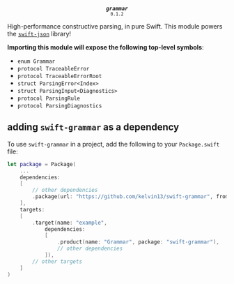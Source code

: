 <p align="center">
  <strong><em><code>grammar</code></em></strong><br><small><code>0.1.2</code></small>
</p>

High-performance constructive parsing, in pure Swift. This module powers the [`swift-json`](https://github.com/kelvin13/swift-json) library!

**Importing this module will expose the following top-level symbols**:

* `enum Grammar`
* `protocol TraceableError`
* `protocol TraceableErrorRoot`
* `struct ParsingError<Index>`
* `struct ParsingInput<Diagnostics>`
* `protocol ParsingRule`
* `protocol ParsingDiagnostics`

## adding `swift-grammar` as a dependency 

To use `swift-grammar` in a project, add the following to your `Package.swift` file:

```swift
let package = Package(
    ...
    dependencies: 
    [
        // other dependencies
        .package(url: "https://github.com/kelvin13/swift-grammar", from: "0.1.2"),
    ],
    targets: 
    [
        .target(name: "example", 
            dependencies: 
            [
                .product(name: "Grammar", package: "swift-grammar"),
                // other dependencies
            ]),
        // other targets
    ]
)
```
